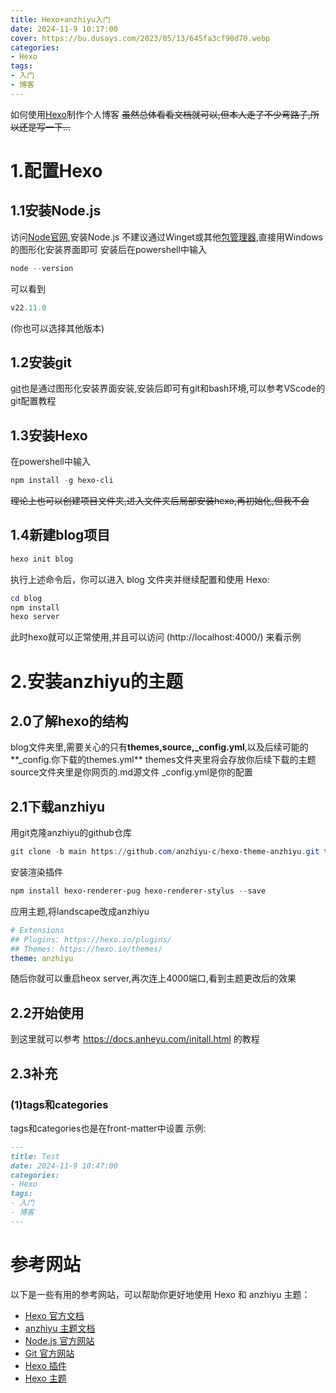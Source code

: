 ```yaml
---
title: Hexo+anzhiyu入门
date: 2024-11-9 10:17:00
cover: https://bu.dusays.com/2023/05/13/645fa3cf90d70.webp
categories:
- Hexo
tags:
- 入门
- 博客
---
```

如何使用[Hexo](https://hexo.io/zh-cn/docs/index.html)制作个人博客
~~虽然总体看看文档就可以,但本人走了不少弯路子,所以还是写一下...~~
# 1.配置Hexo
## 1.1安装Node.js
访问[Node官网](https://nodejs.org/zh-cn),安装Node.js
不建议通过Winget或其他[包管理器](https://nodejs.org/zh-cn/download/package-manager),直接用Windows的图形化安装界面即可
安装后在powershell中输入
```powershell
node --version
```
可以看到
```powershell
v22.11.0
```
(你也可以选择其他版本)
## 1.2安装git
[git](https://git-scm.com/downloads/win)也是通过图形化安装界面安装,安装后即可有git和bash环境,可以参考VScode的git配置教程
## 1.3安装Hexo
在powershell中输入
```powershell
npm install -g hexo-cli
```
~~理论上也可以创建项目文件夹,进入文件夹后局部安装hexo,再初始化,但我不会~~
## 1.4新建blog项目
```powershell
hexo init blog
```
执行上述命令后，你可以进入 blog 文件夹并继续配置和使用 Hexo:
```powershell
cd blog
npm install
hexo server
```
此时hexo就可以正常使用,并且可以访问 (http://localhost:4000/) 来看示例
# 2.安装anzhiyu的主题
## 2.0了解hexo的结构
blog文件夹里,需要关心的只有**themes,source,_config.yml**,以及后续可能的**_config.你下载的themes.yml**
themes文件夹里将会存放你后续下载的主题
source文件夹里是你网页的.md源文件
_config.yml是你的配置
## 2.1下载anzhiyu
用git克隆anzhiyu的github仓库
```powershell
git clone -b main https://github.com/anzhiyu-c/hexo-theme-anzhiyu.git themes/anzhiyu
```
安装渲染插件
```powershell
npm install hexo-renderer-pug hexo-renderer-stylus --save
```
应用主题,将landscape改成anzhiyu
```yml
# Extensions
## Plugins: https://hexo.io/plugins/
## Themes: https://hexo.io/themes/
theme: anzhiyu
```
随后你就可以重启heox server,再次连上4000端口,看到主题更改后的效果
## 2.2开始使用
到这里就可以参考 https://docs.anheyu.com/initall.html 的教程
## 2.3补充
### (1)tags和categories
tags和categories也是在front-matter中设置
示例:
```md
---
title: Test
date: 2024-11-9 10:47:00
categories:
- Hexo
tags:
- 入门
- 博客
---
```
# 参考网站
以下是一些有用的参考网站，可以帮助你更好地使用 Hexo 和 anzhiyu 主题：

- [Hexo 官方文档](https://hexo.io/zh-cn/docs/)
- [anzhiyu 主题文档](https://docs.anheyu.com/initall.html)
- [Node.js 官方网站](https://nodejs.org/zh-cn/)
- [Git 官方网站](https://git-scm.com/)
- [Hexo 插件](https://hexo.io/plugins/)
- [Hexo 主题](https://hexo.io/themes/)